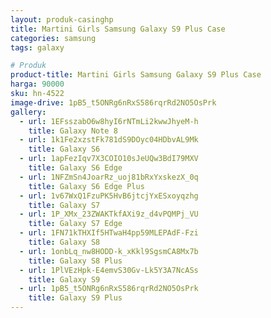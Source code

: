 ```yaml
---
layout: produk-casinghp
title: Martini Girls Samsung Galaxy S9 Plus Case
categories: samsung
tags: galaxy

# Produk
product-title: Martini Girls Samsung Galaxy S9 Plus Case
harga: 90000
sku: hn-4522
image-drive: 1pB5_t5ONRg6nRxS586rqrRd2NO5OsPrk
gallery:
  - url: 1EFsszabO6w8hyI6rNTmLi2kwwJhyeM-h
    title: Galaxy Note 8
  - url: 1k1Fe2xzstFk781dS9DOyc04HDbvAL9Mk
    title: Galaxy S6
  - url: 1apFezIqv7X3COIO10sJeUQw3BdI79MXV
    title: Galaxy S6 Edge
  - url: 1NFZmSn4JoarRz_uoj81bRxYxskezX_0q
    title: Galaxy S6 Edge Plus
  - url: 1v67WxQ1FzuPK5HvB6jtcjYxESxoyqzhg
    title: Galaxy S7
  - url: 1P_XMx_23ZWAKTkfAXi9z_d4vPQMPj_VU
    title: Galaxy S7 Edge
  - url: 1FN71kTHXIf5HTwaH4pp59MLEPAdF-Fzi
    title: Galaxy S8
  - url: 1onbLq_nw8HODD-k_xKkl9SgsmCA8Mx7b
    title: Galaxy S8 Plus
  - url: 1PlVEzHpk-E4emvS30Gv-Lk5Y3A7NcASs
    title: Galaxy S9
  - url: 1pB5_t5ONRg6nRxS586rqrRd2NO5OsPrk
    title: Galaxy S9 Plus
---
```

